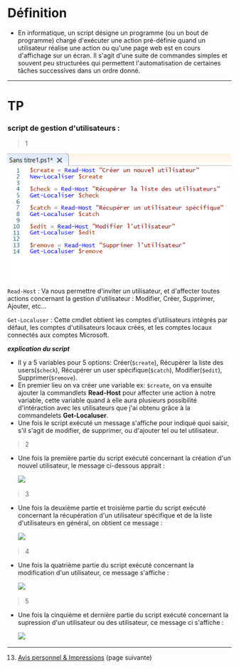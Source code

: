 # Définition

* En informatique, un script désigne un programme (ou un bout de programme) chargé d'exécuter une action pré-définie quand un utilisateur réalise une action ou qu'une page web est en cours d'affichage sur un écran. Il s'agit d'une suite de commandes simples et souvent peu structurées qui permettent l'automatisation de certaines tâches successives dans un ordre donné.  


---

# TP

### script de gestion d'utilisateurs :



>1

![](Images/Script1.0.PNG)



``` Read-Host ``` : Va nous permettre d'inviter un utilisateur, et d'affecter toutes actions concernant la gestion d'utilisateur : Modifier, Créer, Supprimer, Ajouter, etc...

``` Get-Localuser ``` : Cette cmdlet obtient les comptes d'utilisateurs intégrés par défaut, les comptes d'utilisateurs locaux créés, et les comptes locaux connectés aux comptes Microsoft.

***explication du script***
- Il y a 5 variables pour 5 options: Créer(`$create`), Récupérer la liste des users(`$check`), Récupérer un user spécifique(`$catch`), Modifier(`$edit`), Supprimer(`$remove`).
- En premier lieu on va créer une variable ex: `$create`, on va ensuite ajouter la commandlets **Read-Host** pour affecter une action à notre variable, cette variable quand à elle aura plusieurs possibilité d'intéraction avec les utilisateurs que j'ai obtenu grâce à la commandelets **Get-Localuser**.
- Une fois le script exécuté un message s'affiche pour indiqué quoi saisir, s'il s'agit de modifier, de supprimer, ou d'ajouter tel ou tel utilisateur.

>2

 - Une fois la première partie du script exécuté concernant la création d'un nouvel utilisateur, le message ci-dessous apprait :

    ![](Images/Script1.1.PNG)

>3

- Une fois la deuxième partie et troisième partie du script exécuté concernant la récupération d'un utilisateur spécifique et de la liste d'utilisateurs en général, on obtient ce message :

    ![](Images/Script1.2.PNG)



>4

- Une fois la quatrième partie du script exécuté concernant la modification d'un utilisateur, ce message s'affiche : 

    ![](Images/Script1.3.PNG)

>5

- Une fois la cinquième et dernière partie du script exécuté concernant la supression d'un utilisateur ou des utilisateur, ce message ci s'affiche :

    ![](Images/Script1.4.PNG)

---
13.  [Avis personnel & Impressions](https://github.com/Anescoo/Linux/blob/main/Avis.md) (page suivante) 